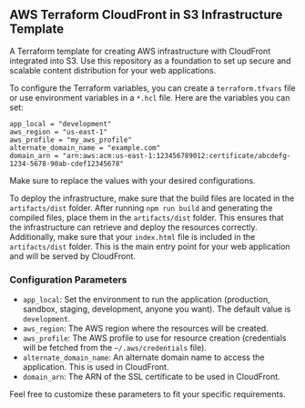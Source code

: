## AWS Terraform CloudFront in S3 Infrastructure Template
A Terraform template for creating AWS infrastructure with CloudFront integrated into S3. Use this repository as a foundation to set up secure and scalable content distribution for your web applications.

To configure the Terraform variables, you can create a `terraform.tfvars` file or use environment variables in a `*.hcl` file. Here are the variables you can set:

```hcl
app_local = "development"
aws_region = "us-east-1"
aws_profile = "my_aws_profile"
alternate_domain_name = "example.com"
domain_arn = "arn:aws:acm:us-east-1:123456789012:certificate/abcdefg-1234-5678-90ab-cdef12345678"
```

Make sure to replace the values with your desired configurations.

To deploy the infrastructure, make sure that the build files are located in the `artifacts/dist` folder. After running `npm run build` and generating the compiled files, place them in the `artifacts/dist` folder. This ensures that the infrastructure can retrieve and deploy the resources correctly.
Additionally, make sure that your `index.html` file is included in the `artifacts/dist` folder. This is the main entry point for your web application and will be served by CloudFront.

### Configuration Parameters
- `app_local`: Set the environment to run the application (production, sandbox, staging, development, anyone you want). The default value is `development`.
- `aws_region`: The AWS region where the resources will be created.
- `aws_profile`: The AWS profile to use for resource creation (credentials will be fetched from the `~/.aws/credentials` file).
- `alternate_domain_name`: An alternate domain name to access the application. This is used in CloudFront.
- `domain_arn`: The ARN of the SSL certificate to be used in CloudFront.

Feel free to customize these parameters to fit your specific requirements.